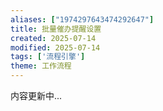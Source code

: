 ```yaml
---
aliases: ["1974297643474292647"]
title: 批量催办提醒设置
created: 2025-07-14
modified: 2025-07-14
tags: ['流程引擎']
theme: 工作流程
---
```


内容更新中...